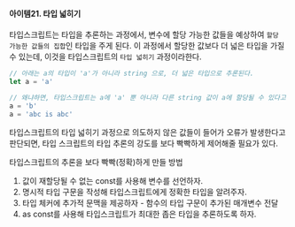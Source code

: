 #### 아이템21. 타입 넓히기

타입스크립트는 타입을 추론하는 과정에서, 변수에 할당 가능한 값들을 예상하여 `할당 가능한 값들의 집합`인 타입을 주게 된다. 이 과정에서 할당한 값보다 더 넓은 타입을 가질 수 있는데, 이것을 타입스크립트의 `타입 넓히기` 과정이라한다.
```typescript
// 아래는 a의 타입이 'a'가 아니라 string 으로, 더 넓은 타입으로 추론된다.
let a = 'a'

// 왜냐하면, 타입스크립트는 a에 'a' 뿐 아니라 다른 string 값이 a에 할당될 수 있다고 예상했기 때문이다.
a = 'b'
a = 'abc is abc'
```

타입스크립트의 타입 넓히기 과정으로 의도하지 않은 값들이 들어가 오류가 발생한다고 판단되면, 타입 스크립트의 타입 추론의 강도를 보다 빡빡하게 제어해줄 필요가 있다. 

타입스크립트의 추론을 보다 빡빡(정확)하게 만들 방법
1. 값이 재할당될 수 없는 const를 사용해 변수를 선언하자.
2. 명시적 타입 구문을 작성해 타입스크립트에게 정확한 타입을 알려주자.
3. 타입 체커에 추가적 문맥을 제공하자 - 함수의 타입 구문이 추가된 매개변수 전달
4. as const를 사용해 타입스크립트가 최대한 좁은 타입을 추론하도록 하자.